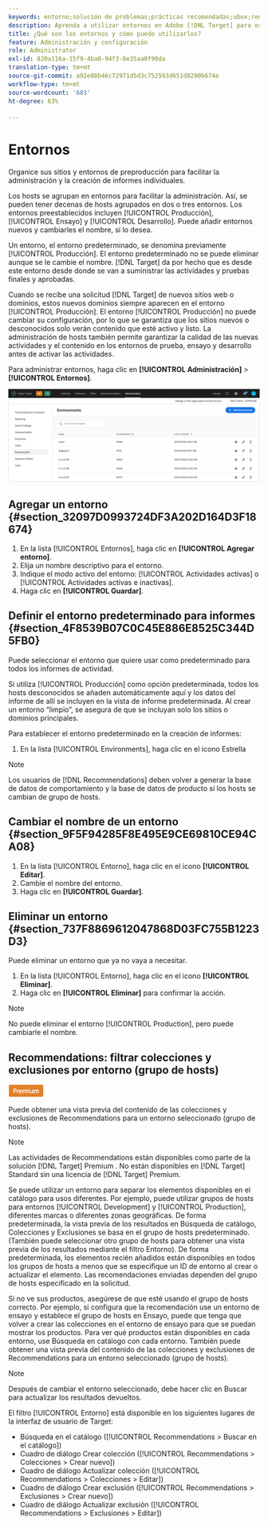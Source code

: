 ```yaml
---
keywords: entorno;solución de problemas;prácticas recomendadas;ubox;redirecciones;redireccionamiento;lista de direcciones permitidas;lista de direcciones bloqueadas;lista de bloqueados;lista de permitidos
description: Aprenda a utilizar entornos en Adobe [!DNL Target] para organizar sus sitios y entornos de preproducción con el fin de facilitar la administración y la creación de informes separados.
title: ¿Qué son los entornos y cómo puedo utilizarlos?
feature: Administración y configuración
role: Administrator
exl-id: 820a116a-15f9-4ba0-94f3-8e35aa0f90da
translation-type: tm+mt
source-git-commit: a92e88b46c72971d5d3c752593d651d8290b674e
workflow-type: tm+mt
source-wordcount: '683'
ht-degree: 63%

---
```


# Entornos

Organice sus sitios y entornos de preproducción para facilitar la administración y la creación de informes individuales.

Los hosts se agrupan en entornos para facilitar la administración. Así, se pueden tener decenas de hosts agrupados en dos o tres entornos. Los entornos preestablecidos incluyen [!UICONTROL Producción], [!UICONTROL Ensayo] y [!UICONTROL Desarrollo]. Puede añadir entornos nuevos y cambiarles el nombre, si lo desea.

Un entorno, el entorno predeterminado, se denomina previamente [!UICONTROL Producción]. El entorno predeterminado no se puede eliminar aunque se le cambie el nombre. [!DNL Target] da por hecho que es desde este entorno desde donde se van a suministrar las actividades y pruebas finales y aprobadas.

Cuando se recibe una solicitud [!DNL Target] de nuevos sitios web o dominios, estos nuevos dominios siempre aparecen en el entorno [!UICONTROL Producción]. El entorno [!UICONTROL Producción] no puede cambiar su configuración, por lo que se garantiza que los sitios nuevos o desconocidos solo verán contenido que esté activo y listo. La administración de hosts también permite garantizar la calidad de las nuevas actividades y el contenido en los entornos de prueba, ensayo y desarrollo antes de activar las actividades.

Para administrar entornos, haga clic en **[!UICONTROL Administración]** > **[!UICONTROL Entornos]**.

![Lista de entornos](/help/administrating-target/assets/environments.png)

## Agregar un entorno {#section_32097D0993724DF3A202D164D3F18674}

1. En la lista [!UICONTROL Entornos], haga clic en **[!UICONTROL Agregar entorno]**.
1. Elija un nombre descriptivo para el entorno.
1. Indique el modo activo del entorno: [!UICONTROL Actividades activas] o [!UICONTROL Actividades activas e inactivas].
1. Haga clic en **[!UICONTROL Guardar]**.

## Definir el entorno predeterminado para informes {#section_4F8539B07C0C45E886E8525C344D5FB0}

Puede seleccionar el entorno que quiere usar como predeterminado para todos los informes de actividad.

Si utiliza [!UICONTROL Producción] como opción predeterminada, todos los hosts desconocidos se añaden automáticamente aquí y los datos del informe de allí se incluyen en la vista de informe predeterminada. Al crear un entorno “limpio”, se asegura de que se incluyan solo los sitios o dominios principales.

Para establecer el entorno predeterminado en la creación de informes:

1. En la lista [!UICONTROL Environments], haga clic en el icono Estrella

>[!NOTE]
>
>Los usuarios de [!DNL Recommendations] deben volver a generar la base de datos de comportamiento y la base de datos de producto si los hosts se cambian de grupo de hosts.

## Cambiar el nombre de un entorno {#section_9F5F94285F8E495E9CE69810CE94CA08}

1. En la lista [!UICONTROL Entorno], haga clic en el icono **[!UICONTROL Editar]**.
1. Cambie el nombre del entorno.
1. Haga clic en **[!UICONTROL Guardar]**.

## Eliminar un entorno {#section_737F8869612047868D03FC755B1223D3}

Puede eliminar un entorno que ya no vaya a necesitar.

1. En la lista [!UICONTROL Entorno], haga clic en el icono **[!UICONTROL Eliminar]**.
1. Haga clic en **[!UICONTROL Eliminar]** para confirmar la acción.

>[!NOTE]
>
>No puede eliminar el entorno [!UICONTROL Production], pero puede cambiarle el nombre.

## Recommendations: filtrar colecciones y exclusiones por entorno (grupo de hosts)

![Distintivo Premium](/help/assets/premium.png)

Puede obtener una vista previa del contenido de las colecciones y exclusiones de Recommendations para un entorno seleccionado (grupo de hosts).

>[!NOTE]
>
>Las actividades de Recommendations están disponibles como parte de la solución [!DNL Target] Premium . No están disponibles en [!DNL Target] Standard sin una licencia de [!DNL Target] Premium.

Se puede utilizar un entorno para separar los elementos disponibles en el catálogo para usos diferentes. Por ejemplo, puede utilizar grupos de hosts para entornos [!UICONTROL Development] y [!UICONTROL Production], diferentes marcas o diferentes zonas geográficas. De forma predeterminada, la vista previa de los resultados en Búsqueda de catálogo, Colecciones y Exclusiones se basa en el grupo de hosts predeterminado. (También puede seleccionar otro grupo de hosts para obtener una vista previa de los resultados mediante el filtro Entorno). De forma predeterminada, los elementos recién añadidos están disponibles en todos los grupos de hosts a menos que se especifique un ID de entorno al crear o actualizar el elemento. Las recomendaciones enviadas dependen del grupo de hosts especificado en la solicitud.

Si no ve sus productos, asegúrese de que esté usando el grupo de hosts correcto. Por ejemplo, si configura que la recomendación use un entorno de ensayo y establece el grupo de hosts en Ensayo, puede que tenga que volver a crear las colecciones en el entorno de ensayo para que se puedan mostrar los productos. Para ver qué productos están disponibles en cada entorno, use Búsqueda en catálogo con cada entorno. También puede obtener una vista previa del contenido de las colecciones y exclusiones de Recommendations para un entorno seleccionado (grupo de hosts).

>[!NOTE]
>Después de cambiar el entorno seleccionado, debe hacer clic en Buscar para actualizar los resultados devueltos.

El filtro [!UICONTROL Entorno] está disponible en los siguientes lugares de la interfaz de usuario de Target:

* Búsqueda en el catálogo ([!UICONTROL Recommendations > Buscar en el catálogo])
* Cuadro de diálogo Crear colección ([!UICONTROL Recommendations > Colecciones > Crear nuevo])
* Cuadro de diálogo Actualizar colección ([!UICONTROL Recommendations > Colecciones > Editar])
* Cuadro de diálogo Crear exclusión ([!UICONTROL Recommendations > Exclusiones > Crear nuevo])
* Cuadro de diálogo Actualizar exclusión ([!UICONTROL Recommendations > Exclusiones > Editar])
